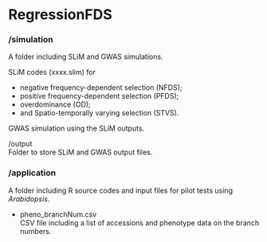 # RegressionFDS

### /simulation
A folder including SLiM and GWAS simulations.  

SLiM codes (xxxx.slim) for  
- negative frequency-dependent selection (NFDS);  
- positive frequency-dependent selection (PFDS);  
- overdominance (OD);  
- and Spatio-temporally varying selection (STVS).  

GWAS simulation using the SLiM outputs.  

/output  
Folder to store SLiM and GWAS output files.  

### /application
A folder including R source codes and input files for pilot tests using <i>Arabidopsis</i>.  

- pheno_branchNum.csv  
CSV file including a list of accessions and phenotype data on the branch numbers.   
